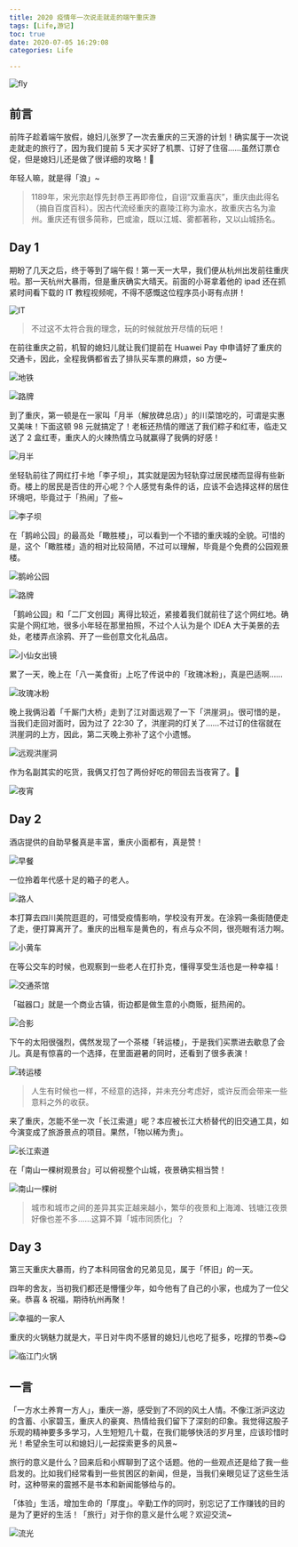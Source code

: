 ```yaml
---
title: 2020 疫情年一次说走就走的端午重庆游
tags: [Life,游记]
toc: true
date: 2020-07-05 16:29:08
categories: Life

---
```


![fly](https://gitee.com/michael_xiang/images/raw/master/uPic/RL3xCV.png)

## 前言

前阵子趁着端午放假，媳妇儿张罗了一次去重庆的三天游的计划！确实属于一次说走就走的旅行了，因为我们提前 5 天才买好了机票、订好了住宿……虽然订票仓促，但是媳妇儿还是做了很详细的攻略！👏

年轻人嘛，就是得「浪」~

> 1189年，宋光宗赵惇先封恭王再即帝位，自诩“双重喜庆”，重庆由此得名（摘自百度百科）。因古代流经重庆的嘉陵江称为渝水，故重庆古名为渝州。重庆还有很多简称，巴或渝，既以江城、雾都著称，又以山城扬名。

<!-- more -->

## Day 1

期盼了几天之后，终于等到了端午假！第一天一大早，我们便从杭州出发前往重庆啦。那一天杭州大暴雨，但是重庆确实大晴天。前面的小哥拿着他的 ipad 还在抓紧时间看下载的 IT 教程视频呢，不得不感慨这位程序员小哥有点拼！

![IT](https://gitee.com/michael_xiang/images/raw/master/uPic/KNJ7cm.png)

> 不过这不太符合我的理念，玩的时候就放开尽情的玩吧！

在前往重庆之前，机智的媳妇儿就让我们提前在 Huawei Pay 中申请好了重庆的交通卡，因此，全程我俩都省去了排队买车票的麻烦，so 方便~

![地铁](https://gitee.com/michael_xiang/images/raw/master/uPic/YTFBJp.png)

![路牌](https://gitee.com/michael_xiang/images/raw/master/uPic/yvhOcw.png)

到了重庆，第一顿是在一家叫「月半（解放碑总店）」的川菜馆吃的，可谓是实惠又美味！下面这顿 98 元就搞定了！老板还热情的赠送了我们粽子和红枣，临走又送了 2 盒红枣，重庆人的火辣热情立马就赢得了我俩的好感！

![月半](https://gitee.com/michael_xiang/images/raw/master/uPic/MoMAKU.png)

坐轻轨前往了网红打卡地「李子坝」，其实就是因为轻轨穿过居民楼而显得有些新奇。楼上的居民是否住的开心呢？个人感觉有条件的话，应该不会选择这样的居住环境吧，毕竟过于「热闹」了些~

![李子坝](https://gitee.com/michael_xiang/images/raw/master/uPic/iWGEwe.png)

在「鹅岭公园」的最高处「瞰胜楼」，可以看到一个不错的重庆城的全貌。可惜的是，这个「瞰胜楼」造的相对比较简陋，不过可以理解，毕竟是个免费的公园观景楼。

![鹅岭公园](https://gitee.com/michael_xiang/images/raw/master/uPic/kIaOhg.png)

![路牌](https://gitee.com/michael_xiang/images/raw/master/uPic/YgIi8o.png)

「鹅岭公园」和「二厂文创园」离得比较近，紧接着我们就前往了这个网红地。确实是个网红地，很多小年轻在那里拍照，不过个人认为是个 IDEA 大于美景的去处，老楼弄点涂鸦、开了一些创意文化礼品店。

![小仙女出镜](https://gitee.com/michael_xiang/images/raw/master/uPic/pu131A.png)

累了一天，晚上在「八一美食街」上吃了传说中的「玫瑰冰粉」，真是巴适啊……

![玫瑰冰粉](https://gitee.com/michael_xiang/images/raw/master/uPic/6NI7je.png)

晚上我俩沿着「千厮门大桥」走到了江对面远观了一下「洪崖洞」。很可惜的是，当我们走回对面时，因为过了 22:30 了，洪崖洞的灯关了……不过订的住宿就在洪崖洞的上方，因此，第二天晚上弥补了这个小遗憾。

![远观洪崖洞](https://gitee.com/michael_xiang/images/raw/master/uPic/ArRbFp.png)

作为名副其实的吃货，我俩又打包了两份好吃的带回去当夜宵了。🤣

![夜宵](https://gitee.com/michael_xiang/images/raw/master/uPic/jrySOT.png)

## Day 2

酒店提供的自助早餐真是丰富，重庆小面都有，真是赞！

![早餐](https://gitee.com/michael_xiang/images/raw/master/uPic/ktYDmn.png)

一位拎着年代感十足的箱子的老人。

![路人](https://gitee.com/michael_xiang/images/raw/master/uPic/apzhYs.png)

本打算去四川美院逛逛的，可惜受疫情影响，学校没有开发。在涂鸦一条街随便走了走，便打算离开了。重庆的出租车是黄色的，有点与众不同，很亮眼有活力啊。

![小黄车](https://gitee.com/michael_xiang/images/raw/master/uPic/KzUeI9.png)

在等公交车的时候，也观察到一些老人在打扑克，懂得享受生活也是一种幸福！

![交通茶馆](https://gitee.com/michael_xiang/images/raw/master/uPic/iVj6Ev.png)

「磁器口」就是一个商业古镇，街边都是做生意的小商贩，挺热闹的。

![合影](https://gitee.com/michael_xiang/images/raw/master/uPic/dxAKB5.png)

下午的太阳很强烈，偶然发现了一个茶楼「转运楼」，于是我们买票进去歇息了会儿。真是有惊喜的一个选择，在里面避暑的同时，还看到了很多表演！

![转运楼](https://gitee.com/michael_xiang/images/raw/master/uPic/Kn3f9Q.png)

> 人生有时候也一样，不经意的选择，并未充分考虑好，或许反而会带来一些意料之外的收获。

来了重庆，怎能不坐一次「长江索道」呢？本应被长江大桥替代的旧交通工具，如今演变成了旅游景点的项目。果然，「物以稀为贵」。

![长江索道](https://gitee.com/michael_xiang/images/raw/master/uPic/achdk9.png)

在「南山一棵树观景台」可以俯视整个山城，夜景确实相当赞！

![南山一棵树](https://gitee.com/michael_xiang/images/raw/master/uPic/DCqeYu.png)

> 城市和城市之间的差异其实正越来越小，繁华的夜景和上海滩、钱塘江夜景好像也差不多……这算不算「城市同质化」？

## Day 3

第三天重庆大暴雨，约了本科同宿舍的兄弟见见，属于「怀旧」的一天。

四年的舍友，当初我们都还是懵懂少年，如今他有了自己的小家，也成为了一位父亲。恭喜 & 祝福，期待杭州再聚！

![幸福的一家人](https://gitee.com/michael_xiang/images/raw/master/uPic/aO9xIO.png)

重庆的火锅魅力就是大，平日对牛肉不感冒的媳妇儿也吃了挺多，吃撑的节奏~😋

![临江门火锅](https://gitee.com/michael_xiang/images/raw/master/uPic/MQVaUt.png)

## 一言

「一方水土养育一方人」，重庆一游，感受到了不同的风土人情。不像江浙沪这边的含蓄、小家碧玉，重庆人的豪爽、热情给我们留下了深刻的印象。我觉得这股子乐观的精神要多多学习，人生短短几十载，在我们能够快活的岁月里，应该珍惜时光！希望余生可以和媳妇儿一起探索更多的风景~

旅行的意义是什么？回来后和小辉聊到了这个话题。他的一些观点还是给了我一些启发的。比如我们经常看到一些贫困区的新闻，但是，当我们亲眼见证了这些生活时，这种带来的震撼不是书本和新闻能够给与的。

「体验」生活，增加生命的「厚度」。辛勤工作的同时，别忘记了工作赚钱的目的是为了更好的生活！「旅行」对于你的意义是什么呢？欢迎交流~

![流光](https://gitee.com/michael_xiang/images/raw/master/uPic/yWOYUz.png)